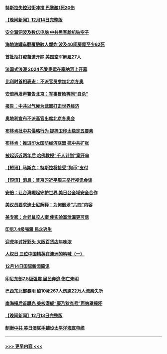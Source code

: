 #### [特斯拉失控沿街冲撞 巴黎酿1死20伤](../pages/prog202/a103294368.md?t=12151600) 
#### [【晚间新闻】12月14日完整版](../pages/prog202/a103294274.md?t=12151600) 
#### [安全漏洞波及数亿电脑 中共黑客趁机钻空子](../pages/prog202/a103293995.md?t=12151600) 
#### [海地油罐车翻覆酿骇人爆炸 波及40间房屋至少62死](../pages/prog202/a103294266.md?t=12151600) 
#### [首批拒打疫苗遭开除 美国空军解雇27人](../pages/prog202/a103293997.md?t=12151600) 
#### [法国式浪漫 2024巴黎奥运在塞纳河上开幕](../pages/prog202/a103294076.md?t=12151600) 
#### [比利时首相表态：不派官员参加北京冬奥](../pages/prog202/a103293740.md?t=12151600) 
#### [安倍再发声警告北京：军事冒险等同“自杀”](../pages/prog202/a103293923.md?t=12151600) 
#### [报告：中共以气候为武器打击世界经济](../pages/prog202/a103293872.md?t=12151600) 
#### [奥地利宣布不派高官出席北京冬奥会](../pages/prog202/a103293822.md?t=12151600) 
#### [布林肯批中共侵略行为 提捍卫印太稳定五要素](../pages/prog202/a103293718.md?t=12151600) 
#### [布林肯：推进印太国防经济联盟 抗中共扩张](../pages/prog202/a103293797.md?t=12151600) 
#### [被起诉近两年后 哈佛教授“千人计划”案开审](../pages/prog202/a103293644.md?t=12151600) 
#### [【短讯】马斯克：特斯拉将接受“狗币”支付](../pages/prog202/a103293781.md?t=12151600) 
#### [【短讯】消息：普京习近平周三举行视讯会谈](../pages/prog202/a103293716.md?t=12151600) 
#### [安倍：让台湾崛起守护世界 美日台全域安全合作](../pages/prog202/a103293689.md?t=12151600) 
#### [美议员要求迪士尼解释：为何删涉“六四”内容](../pages/prog202/a103293639.md?t=12151600) 
#### [美专家：台老鼠咬人案 使实验室泄漏更可信](../pages/prog202/a103293561.md?t=12151600) 
#### [印尼7.4级强震 民众逃生](../pages/prog202/a103293524.md?t=12151600) 
#### [迎虎年讨好彩头 大阪百货店年味浓](../pages/prog202/a103293518.md?t=12151600) 
#### [人权日 三位中国精英在澳洲的呐喊（一）](../pages/prog202/a103293534.md?t=12151600) 
#### [12月14日国际新闻简讯](../pages/prog202/a103293485.md?t=12151600) 
#### [印尼东部7.5级强震 居民奔逃 伤亡未明](../pages/prog202/a103293372.md?t=12151600) 
#### [巴西东北部暴雨 酿10死267人伤逾22万人流离失所](../pages/prog202/a103293104.md?t=12151600) 
#### [南海撞后首曝光 美核潜舰“康乃狄克号”声纳罩撞坏](../pages/prog202/a103293163.md?t=12151600) 
#### [【晚间新闻】12月13日完整版](../pages/prog202/a103293106.md?t=12151600) 
#### [制衡中共 美日澳联手铺设太平洋海底电缆](../pages/prog202/a103292776.md?t=12151600) 

----
#### [ >>> 更早内容 <<< ](../indexes/prog202-earlier.md)
